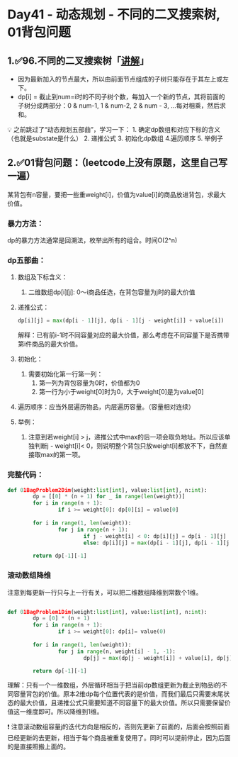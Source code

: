 # Day41 - 动态规划 - 不同的二叉搜索树, 01背包问题

## 1.✅96.不同的二叉搜索树「[讲解](https://programmercarl.com/0096.%E4%B8%8D%E5%90%8C%E7%9A%84%E4%BA%8C%E5%8F%89%E6%90%9C%E7%B4%A2%E6%A0%91.html)」

- 因为最新加入的节点最大，所以由前面节点组成的子树只能存在于其左上或左下。
- dp[i] = 截止到num=i时的不同子树个数，每加入一个新的节点，其将前面的子树分成两部分：0 & num-1, 1 & num-2, 2 & num - 3, …每对相乘，然后求和。

<aside>
💡 之前跳过了“动态规划五部曲”，学习一下：
1. 确定dp数组和对应下标的含义（也就是substate是什么）
2. 递推公式
3. 初始化dp数组
4.遍历顺序
5. 举例子

</aside>

## 2.✅01背包问题：（leetcode上没有原题，这里自己写一遍）

某背包有n容量，要把一些重weight[i]，价值为value[i]的商品放进背包，求最大价值。

### 暴力方法：

dp的暴力方法通常是回溯法，枚举出所有的组合。时间O(2^n)

### dp五部曲：

1. 数组及下标含义：
    1. 二维数组dp[i][j]: 0～i商品任选，在背包容量为j时的最大价值
2. 递推公式：
    
    ```python
    dp[i][j] = max(dp[i - 1][j], dp[i - 1][j - weight[i]] + value[i])
    ```
    
    解释：已有前i-1时不同容量对应的最大价值，那么考虑在不同容量下是否携带第i件商品的最大价值。
    
3. 初始化：
    1. 需要初始化第一行第一列：
        1. 第一列为背包容量为0时，价值都为0
        2. 第一行为小于weight[0]时为0，大于weight[0]是为value[0]
4. 遍历顺序：应当外层遍历物品，内层遍历容量。（容量相对连续）
5. 举例：
    1. 注意到若weight[i] > j，递推公式中max的后一项会取负地址。所以应该单独判断j - weight[i]< 0，则说明整个背包只放weight[i]都放不下，自然直接取max的第一项。

### 完整代码：

```python
def 01BagProblem2Dim(weight:list[int], value:list[int], n:int):
		dp = [[0] * (n + 1) for _ in range(len(weight))]
		for i in range(n + 1):
				if i >= weight[0]: dp[0][i] = value[0]
		
		for i in range(1, len(weight)):
				for j in range(n + 1):
						if j - weight[i] < 0: dp[i][j] = dp[i - 1][j]
						else: dp[i][j] = max(dp[i - 1][j], dp[i - 1][j - weight[i]] + value[i])
		
		return dp[-1][-1]
```

### 滚动数组降维

注意到每更新一行只与上一行有关，可以把二维数组降维到常数个1维。

```python

def 01BagProblem1Dim(weight:list[int], value:list[int], n:int):
		dp = [0] * (n + 1)
		for i in range(n + 1):
				if i >= weight[0]: dp[i]= value(0)
		
		for i in range(1, len(weight)):
				for j in range(n, weight[i] - 1, -1):
						dp[j] = max(dp[j - weight[i]] + value[i], dp[j])

		return dp[-1][-1]
```

理解：只有一个一维数组，外层循环相当于把当前dp数组更新为截止到物品i的不同容量背包的价值。原本2维dp每个位置代表的是价值，而我们最后只需要末尾状态的最大价值，且递推公式只需要知道不同容量下的最大价值。所以只需要保留价值这一维度即可。所以降维到1维。

<aside>
❗ 注意滚动数组容量j的迭代方向是相反的，否则先更新了前面的，后面会按照前面已经更新的去更新，相当于每个商品被重复使用了。同时可以提前停止，因为后面的是直接照搬上面的。

</aside>